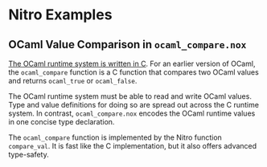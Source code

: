 # Nitro Examples

## OCaml Value Comparison in `ocaml_compare.nox`

[The OCaml runtime system is written in C](https://github.com/ocaml/ocaml/blob/trunk/byterun/).
For an earlier version of OCaml, the `ocaml_compare` function is a C function
that compares two OCaml values and returns `ocaml_true` or `ocaml_false`.

The OCaml runtime system must be able to read and write OCaml values.
Type and value definitions for doing so are spread out across the C runtime system.
In contrast, `ocaml_compare.nox` encodes the OCaml runtime values in one concise type declaration.

The `ocaml_compare` function is implemented by the Nitro function `compare_val`. 
It is fast like the C implementation, but it also offers advanced type-safety.
